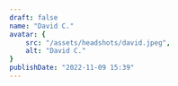 ```yaml
---
draft: false
name: "David C."
avatar: {
    src: "/assets/headshots/david.jpeg",
    alt: "David C."
}
publishDate: "2022-11-09 15:39"
---
```

